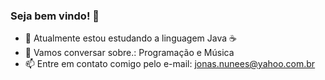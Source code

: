 ### Seja bem vindo! 👋

- 🌱 Atualmente estou estudando a linguagem Java ☕
- 💬 Vamos conversar sobre.: Programação e Música
- 📫 Entre em contato comigo pelo e-mail: jonas.nunees@yahoo.com.br
